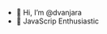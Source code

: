 - 👋 Hi, I’m @dvanjara
- 👀 JavaScrip Enthusiastic

<!---
dvanjara/dvanjara is a ✨ special ✨ repository because its `README.md` (this file) appears on your GitHub profile.
You can click the Preview link to take a look at your changes.
--->

